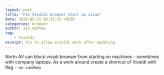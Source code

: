 ```yaml
---
layout: post
title: "Fix Vivaldi browser start up issue"
date: 2020-05-21 06:31:31 +0530
categories: browser
author: ajo_mathew
tag:
    - Vivaldi
excerpt: Fix to allow vivaldi work after updating
---
```


Nortn AV can block vivadi browser from starting on machines - sometimes with company laptops.
As a work around create a shortcut of Vivaldi with flag `--no-sandbox`

<!-- ![shortcut window](/assets/img/vivaldi-shortcuts.png) -->
